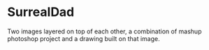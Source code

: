 # SurrealDad
Two images layered on top of each other, a combination of mashup photoshop project and a drawing built on that image.
